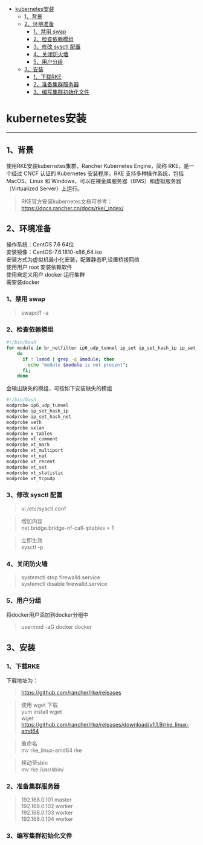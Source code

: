 <!-- TOC START min:1 max:3 link:true asterisk:false update:true -->
- [kubernetes安装](#kubernetes安装)
  - [1、背景](#1背景)
  - [2、环境准备](#2环境准备)
    - [1、禁用 swap](#1禁用-swap)
    - [2、检查依赖模组](#2检查依赖模组)
    - [3、修改 sysctl 配置](#3修改-sysctl-配置)
    - [4、关闭防火墙](#4关闭防火墙)
    - [5、用户分组](#5用户分组)
  - [3、安装](#3安装)
    - [1、下载RKE](#1下载rke)
    - [2、准备集群服务器](#2准备集群服务器)
    - [3、编写集群初始化文件](#3编写集群初始化文件)
<!-- TOC END -->





# kubernetes安装
---
## 1、背景
使用RKE安装kubernetes集群，Rancher Kubernetes Engine，简称 RKE，是一个经过 CNCF 认证的 Kubernetes 安装程序。RKE 支持多种操作系统，包括 MacOS、Linux 和 Windows，可以在裸金属服务器（BMS）和虚拟服务器（Virtualized Server）上运行。
>RKE官方安装kubernetes文档可参考：
https://docs.rancher.cn/docs/rke/_index/

## 2、环境准备
操作系统：CentOS 7.6 64位  
安装镜像：CentOS-7.6.1810-x86_64.iso  
安装方式为虚拟机最小化安装，配置静态IP,设置桥接网络  
使用用户 root 安装依赖软件  
使用自定义用户 docker 运行集群  
需安装docker
### 1、禁用 swap
>swapoff -a

### 2、检查依赖模组
```Bash
#!/bin/bash
for module in br_netfilter ip6_udp_tunnel ip_set ip_set_hash_ip ip_set_hash_net iptable_filter iptable_nat iptable_mangle iptable_raw nf_conntrack_netlink nf_conntrack nf_conntrack_ipv4   nf_defrag_ipv4 nf_nat nf_nat_ipv4 nf_nat_masquerade_ipv4 nfnetlink udp_tunnel veth vxlan x_tables xt_addrtype xt_conntrack xt_comment xt_mark xt_multiport xt_nat xt_recent xt_set  xt_statistic xt_tcpudp;
    do
      if ! lsmod | grep -q $module; then
        echo "module $module is not present";
      fi;
    done
```
会输出缺失的模组，可按如下安装缺失的模组
```Bash
#!/bin/bash
modprobe ip6_udp_tunnel
modprobe ip_set_hash_ip
modprobe ip_set_hash_net
modprobe veth
modprobe vxlan
modprobe x_tables
modprobe xt_comment
modprobe xt_mark
modprobe xt_multiport
modprobe xt_nat
modprobe xt_recent
modprobe xt_set
modprobe xt_statistic
modprobe xt_tcpudp
```
### 3、修改 sysctl 配置
>vi /etc/sysctl.conf  

>增加内容    
 net.bridge.bridge-nf-call-iptables = 1  

>立即生效  
 sysctl -p

### 4、关闭防火墙

>systemctl stop firewalld.service  
systemctl disable firewalld.service

### 5、用户分组
将docker用户添加到docker分组中
>usermod -aG docker docker

## 3、安装
### 1、下载RKE
下载地址为：
>https://github.com/rancher/rke/releases  


>使用 wget 下载  
yum install wget  
wget https://github.com/rancher/rke/releases/download/v1.1.9/rke_linux-amd64  

>重命名  
mv rke_linux-amd64 rke

>移动至sbin  
mv rke /usr/sbin/

### 2、准备集群服务器
>192.168.0.101 master  
192.168.0.102 worker  
192.168.0.103 worker  
192.168.0.104 worker

### 3、编写集群初始化文件
